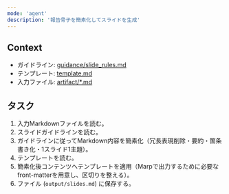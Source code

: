 ```yaml
---
mode: 'agent'
description: '報告骨子を簡素化してスライドを生成'
---
```


## Context
- ガイドライン: [guidance/slide_rules.md](guidance/slide_rules.md)
- テンプレート: [template.md](template.md)
- 入力ファイル: [artifact/*.md](artifact/*.md)

## タスク
1. 入力Markdownファイルを読む。
2. スライドガイドラインを読む。
3. ガイドラインに従ってMarkdown内容を簡素化（冗長表現削除・要約・箇条書き化・1スライド1主題）。
4. テンプレートを読む。
5. 簡素化後コンテンツへテンプレートを適用（Marpで出力するために必要なfront-matterを用意し、区切りを整える）。
6. ファイル (`output/slides.md`) に保存する。